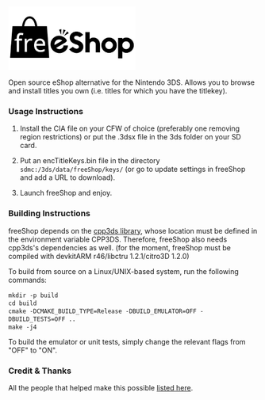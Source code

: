 ![freeShop](https://github.com/Ghost0159/freeshop/raw/master/res/app/banner.png)

Open source eShop alternative for the Nintendo 3DS. Allows you to browse and install titles you own (i.e. titles for which you have the titlekey).

### Usage Instructions

1. Install the CIA file on your CFW of choice (preferably one removing region restrictions) or put the .3dsx file in the 3ds folder on your SD card.

2. Put an encTitleKeys.bin file in the directory `sdmc:/3ds/data/freeShop/keys/` (or go to update settings in freeShop and add a URL to download).

3. Launch freeShop and enjoy.

### Building Instructions

freeShop depends on the [cpp3ds library](https://github.com/Naxann/cpp3ds), whose location must be defined
in the environment variable CPP3DS. Therefore, freeShop also needs cpp3ds's
dependencies as well. (for the moment, freeShop must be compiled with devkitARM r46/libctru 1.2.1/citro3D 1.2.0)

To build from source on a Linux/UNIX-based system, run the following commands:

	mkdir -p build
	cd build
	cmake -DCMAKE_BUILD_TYPE=Release -DBUILD_EMULATOR=OFF -DBUILD_TESTS=OFF ..
	make -j4

To build the emulator or unit tests, simply change the relevant flags from "OFF" to "ON".

### Credit & Thanks

All the people that helped make this possible [listed here](https://github.com/Ghost0159/freeshop/blob/master/CREDITS.md).
